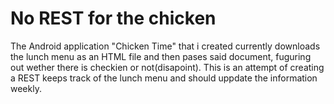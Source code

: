 # No REST for the chicken

The Android application "Chicken Time" that i created currently downloads the lunch menu as an HTML file and then pases said document, fuguring out wether there is checkien or not(disapoint).
This is an attempt of creating a REST keeps track of the lunch menu and should uppdate the information weekly.
